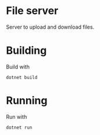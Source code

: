 # File server
Server to upload and download files.

# Building
Build with
```
dotnet build
```
# Running
Run with
```
dotnet run
```
